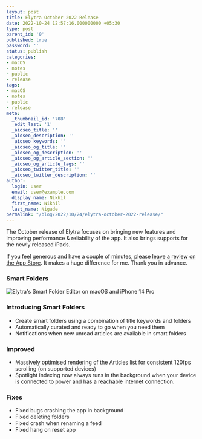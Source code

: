 ```yaml
---
layout: post
title: Elytra October 2022 Release
date: 2022-10-24 12:57:16.000000000 +05:30
type: post
parent_id: '0'
published: true
password: ''
status: publish
categories:
- macOS
- notes
- public
- release
tags:
- macOS
- notes
- public
- release
meta:
  _thumbnail_id: '708'
  _edit_last: '1'
  _aioseo_title: ''
  _aioseo_description: ''
  _aioseo_keywords: ''
  _aioseo_og_title: ''
  _aioseo_og_description: ''
  _aioseo_og_article_section: ''
  _aioseo_og_article_tags: ''
  _aioseo_twitter_title: ''
  _aioseo_twitter_description: ''
author:
  login: user
  email: user@example.com
  display_name: Nikhil
  first_name: Nikhil
  last_name: Nigade
permalink: "/blog/2022/10/24/elytra-october-2022-release/"
---
```

<p>The October release of Elytra focuses on bringing new features and improving performance &amp; reliability of the app. It also brings supports for the newly released iPads.</p>
<p>If you feel generous and have a couple of minutes, please <a href="https://apps.apple.com/app/id1433266971?action=write-review">leave a review on the App Store</a>. It makes a huge difference for me. Thank you in advance.</p>
<h3 id="smartfolders">Smart Folders</h3>
<picture>
  <source media="(max-width: 600px)" srcset="https://blog.elytra.app/wp-content/uploads/2022/10/2022-10-smartfolder-600w.png, https://blog.elytra.app/wp-content/uploads/2022/10/2022-10-smartfolder.png 2x"/>
    <source media="(min-width: 768px)" srcset="https://blog.elytra.app/wp-content/uploads/2022/10/2022-10-smartfolder.png, https://blog.elytra.app/wp-content/uploads/2022/10/2022-10-smartfolder@2x.png 2x"/>
      <img src="{{ site.baseurl }}/assets/2022/10/2022-10-smartfolder.png" alt="Elytra's Smart Folder Editor on macOS and iPhone 14 Pro" />
</picture>
<h3>Introducing Smart Folders</h3>
<ul>
<li> Create smart folders using a combination of title keywords and folders</li>
<li> Automatically curated and ready to go when you need them</li>
<li> Notifications when new unread articles are available in smart folders</li>
</ul>
<h3 id="improved">Improved</h3>
<ul>
<li>Massively optimised rendering of the Articles list for consistent 120fps scrolling (on supported devices)</li>
<li>Spotlight indexing now always runs in the background when your device is connected to power and has a reachable internet connection.</li>
</ul>
<h3 id="fixes">Fixes</h3>
<ul>
<li>Fixed bugs crashing the app in background</li>
<li>Fixed deleting folders</li>
<li>Fixed crash when renaming a feed</li>
<li>Fixed hang on reset app</li>
</ul>
